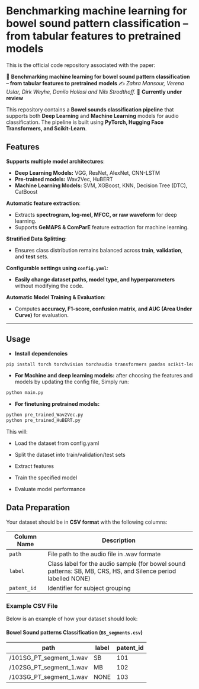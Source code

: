 # Benchmarking machine learning for bowel sound pattern classification – from tabular features to pretrained models

This is the official code repository associated with the paper:

📄 **Benchmarking machine learning for bowel sound pattern classification – from tabular features to pretrained models**
✍️ *Zahra Mansour, Verena Uslar, Dirk Weyhe, Danilo Hollosi and Nils Strodthoff.*
📅 **Currently under review**

This repository contains a **Bowel sounds classification pipeline** that supports both **Deep Learning** and **Machine Learning** models for audio classification. The pipeline is built using **PyTorch, Hugging Face Transformers, and Scikit-Learn**.


##  **Features**
 **Supports multiple model architectures**:
   - **Deep Learning Models:** VGG, ResNet, AlexNet, CNN-LSTM
   - **Pre-trained models:** Wav2Vec, HuBERT
   - **Machine Learning Models:** SVM, XGBoost, KNN, Decision Tree (DTC), CatBoost

 **Automatic feature extraction**:
   - Extracts **spectrogram, log-mel, MFCC, or raw waveform** for deep learning.
   - Supports **GeMAPS & ComParE** feature extraction for machine learning.

 **Stratified Data Splitting**:
   - Ensures class distribution remains balanced across **train**, **validation**, and **test** sets.

 **Configurable settings using `config.yaml`**:
   - **Easily change dataset paths, model type, and hyperparameters** without modifying the code.

 **Automatic Model Training & Evaluation**:
   - Computes **accuracy, F1-score, confusion matrix, and AUC (Area Under Curve)** for evaluation.

---

## **Usage**
- **Install dependencies** 
```sh
pip install torch torchvision torchaudio transformers pandas scikit-learn pyyaml
```
- **For Machine and deep learning models:** after choosing the features and models by updating the config file, Simply run:
```sh
python main.py
```
- **For finetuning pretrained models:**
```sh
python pre_trained_Wav2Vec.py
python pre_trained_HuBERT.py
```
This will:
- Load the dataset from config.yaml
- Split the dataset into train/validation/test sets

- Extract features
- Train the specified model
- Evaluate model performance

## **Data Preparation**

Your dataset should be in **CSV format** with the following columns:

| Column Name  | Description |
|-------------|------------|
| `path`      | File path to the audio file in .wav formate |
| `label`     | Class label for the audio sample (for bowel sound patterns: SB, MB, CRS, HS, and Silence period labelled NONE) |
| `patent_id` | Identifier for subject grouping  |

### **Example CSV File**
Below is an example of how your dataset should look:

#### **Bowel Sound patterns Classification (`BS_segments.csv`)**
| path         | label  | patent_id |
|-------------|--------|-----------|
| /101SG_PT_segment_1.wav | SB| 101 |
| /102SG_PT_segment_1.wav | MB | 102 |
| /103SG_PT_segment_1.wav| NONE | 103 |
